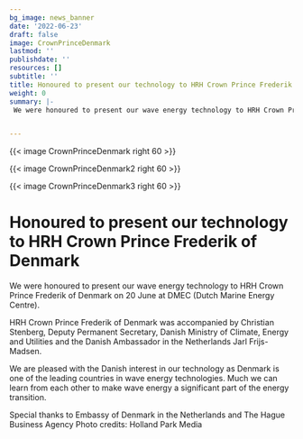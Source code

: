 ```yaml
---
bg_image: news_banner
date: '2022-06-23'
draft: false
image: CrownPrinceDenmark
lastmod: ''
publishdate: ''
resources: []
subtitle: ''
title: Honoured to present our technology to HRH Crown Prince Frederik of Denmark!
weight: 0
summary: |-
 We were honoured to present our wave energy technology to HRH Crown Prince Frederik of Denmark on 20 June at DMEC (Dutch Marine Energy Centre).


---
```


{{< image CrownPrinceDenmark right 60 >}}

{{< image CrownPrinceDenmark2 right 60 >}}

{{< image CrownPrinceDenmark3 right 60 >}}

# Honoured to present our technology to HRH Crown Prince Frederik of Denmark

We were honoured to present our wave energy technology to HRH Crown Prince Frederik of Denmark on 20 June at DMEC (Dutch Marine Energy Centre).

HRH Crown Prince Frederik of Denmark was accompanied by Christian Stenberg, Deputy Permanent Secretary, Danish Ministry of Climate, Energy and Utilities and the Danish Ambassador in the Netherlands Jarl Frijs-Madsen.

We are pleased with the Danish interest in our technology as Denmark is one of the leading countries in wave energy technologies. Much we can learn from each other to make wave energy a significant part of the energy transition.

Special thanks to Embassy of Denmark in the Netherlands and The Hague Business Agency
Photo credits: Holland Park Media






